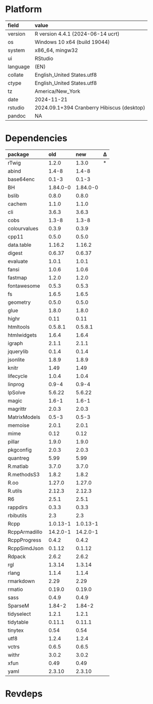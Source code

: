 # Platform

|field    |value                                      |
|:--------|:------------------------------------------|
|version  |R version 4.4.1 (2024-06-14 ucrt)          |
|os       |Windows 10 x64 (build 19044)               |
|system   |x86_64, mingw32                            |
|ui       |RStudio                                    |
|language |(EN)                                       |
|collate  |English_United States.utf8                 |
|ctype    |English_United States.utf8                 |
|tz       |America/New_York                           |
|date     |2024-11-21                                 |
|rstudio  |2024.09.1+394 Cranberry Hibiscus (desktop) |
|pandoc   |NA                                         |

# Dependencies

|package       |old      |new      |Δ  |
|:-------------|:--------|:--------|:--|
|rTwig         |1.2.0    |1.3.0    |*  |
|abind         |1.4-8    |1.4-8    |   |
|base64enc     |0.1-3    |0.1-3    |   |
|BH            |1.84.0-0 |1.84.0-0 |   |
|bslib         |0.8.0    |0.8.0    |   |
|cachem        |1.1.0    |1.1.0    |   |
|cli           |3.6.3    |3.6.3    |   |
|cobs          |1.3-8    |1.3-8    |   |
|colourvalues  |0.3.9    |0.3.9    |   |
|cpp11         |0.5.0    |0.5.0    |   |
|data.table    |1.16.2   |1.16.2   |   |
|digest        |0.6.37   |0.6.37   |   |
|evaluate      |1.0.1    |1.0.1    |   |
|fansi         |1.0.6    |1.0.6    |   |
|fastmap       |1.2.0    |1.2.0    |   |
|fontawesome   |0.5.3    |0.5.3    |   |
|fs            |1.6.5    |1.6.5    |   |
|geometry      |0.5.0    |0.5.0    |   |
|glue          |1.8.0    |1.8.0    |   |
|highr         |0.11     |0.11     |   |
|htmltools     |0.5.8.1  |0.5.8.1  |   |
|htmlwidgets   |1.6.4    |1.6.4    |   |
|igraph        |2.1.1    |2.1.1    |   |
|jquerylib     |0.1.4    |0.1.4    |   |
|jsonlite      |1.8.9    |1.8.9    |   |
|knitr         |1.49     |1.49     |   |
|lifecycle     |1.0.4    |1.0.4    |   |
|linprog       |0.9-4    |0.9-4    |   |
|lpSolve       |5.6.22   |5.6.22   |   |
|magic         |1.6-1    |1.6-1    |   |
|magrittr      |2.0.3    |2.0.3    |   |
|MatrixModels  |0.5-3    |0.5-3    |   |
|memoise       |2.0.1    |2.0.1    |   |
|mime          |0.12     |0.12     |   |
|pillar        |1.9.0    |1.9.0    |   |
|pkgconfig     |2.0.3    |2.0.3    |   |
|quantreg      |5.99     |5.99     |   |
|R.matlab      |3.7.0    |3.7.0    |   |
|R.methodsS3   |1.8.2    |1.8.2    |   |
|R.oo          |1.27.0   |1.27.0   |   |
|R.utils       |2.12.3   |2.12.3   |   |
|R6            |2.5.1    |2.5.1    |   |
|rappdirs      |0.3.3    |0.3.3    |   |
|rbibutils     |2.3      |2.3      |   |
|Rcpp          |1.0.13-1 |1.0.13-1 |   |
|RcppArmadillo |14.2.0-1 |14.2.0-1 |   |
|RcppProgress  |0.4.2    |0.4.2    |   |
|RcppSimdJson  |0.1.12   |0.1.12   |   |
|Rdpack        |2.6.2    |2.6.2    |   |
|rgl           |1.3.14   |1.3.14   |   |
|rlang         |1.1.4    |1.1.4    |   |
|rmarkdown     |2.29     |2.29     |   |
|rmatio        |0.19.0   |0.19.0   |   |
|sass          |0.4.9    |0.4.9    |   |
|SparseM       |1.84-2   |1.84-2   |   |
|tidyselect    |1.2.1    |1.2.1    |   |
|tidytable     |0.11.1   |0.11.1   |   |
|tinytex       |0.54     |0.54     |   |
|utf8          |1.2.4    |1.2.4    |   |
|vctrs         |0.6.5    |0.6.5    |   |
|withr         |3.0.2    |3.0.2    |   |
|xfun          |0.49     |0.49     |   |
|yaml          |2.3.10   |2.3.10   |   |

# Revdeps

